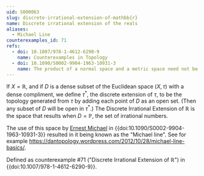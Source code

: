 ```yaml
---
uid: S000063
slug: discrete-irrational-extension-of-mathbb{r}
name: Discrete irrational extension of the reals
aliases:
  - Michael Line
counterexamples_id: 71
refs:
  - doi: 10.1007/978-1-4612-6290-9 
    name: Counterexamples in Topology
  - doi: 10.1090/S0002-9904-1963-10931-3
    name: The product of a normal space and a metric space need not be normal (E. Michael)
---
```

If $X = \mathbb{R}$, and if $D$ is a dense subset of the Euclidean space $(X, \tau)$ with a dense compliment, we define $\tau^{*}$, the discrete extension of $\tau$, to be the topology generated from $\tau$ by adding each point of $D$ as an open set. (Then any subset of $D$ will be open in $\tau^{*}$.) The Discrete Irrational Extension of $\mathbb{R}$ is the space that results when $D = \mathbb{P}$, the set of irrational numbers.

The use of this space by [Ernest Michael](https://en.wikipedia.org/wiki/Ernest_Michael) in {{doi:10.1090/S0002-9904-1963-10931-3}} resulted in it being known as the "Michael line".  See for example <https://dantopology.wordpress.com/2012/10/28/michael-line-basics/>.

Defined as counterexample #71 ("Discrete Irrational Extension of $\mathbb{R}$")
in {{doi:10.1007/978-1-4612-6290-9}}.
